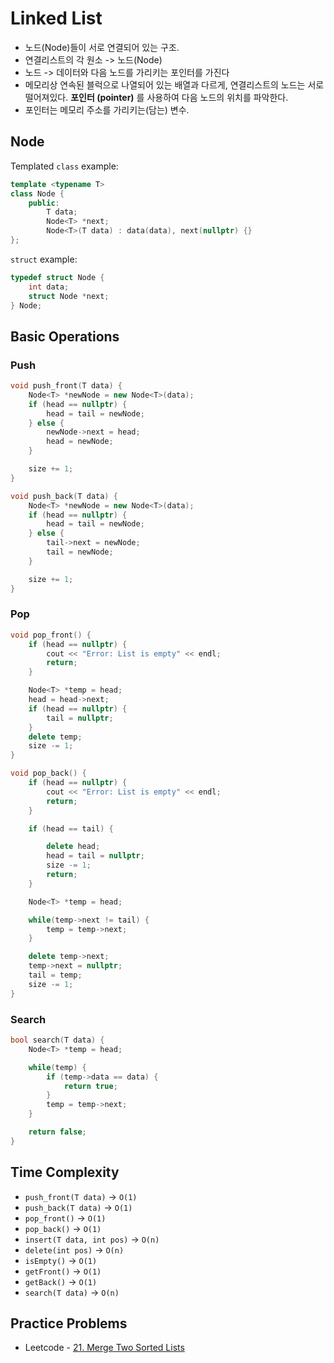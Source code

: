 # Linked List

- 노드(Node)들이 서로 연결되어 있는 구조.
- 연결리스트의 각 원소 -> 노드(Node)
- 노드 -> 데이터와 다음 노드를 가리키는 포인터를 가진다
- 메모리상 연속된 블럭으로 나열되어 있는 배열과 다르게, 연결리스트의 노드는 서로 떨어져있다. **포인터 (pointer)** 를 사용하여 다음 노드의 위치를 파악한다.
- 포인터는 메모리 주소를 가리키는(담는) 변수.


## Node 
Templated `class` example:
```cpp
template <typename T>
class Node {
    public:
        T data;
        Node<T> *next;
        Node<T>(T data) : data(data), next(nullptr) {}
};
```

`struct` example:
```cpp
typedef struct Node {
	int data;
	struct Node *next;
} Node;
```

## Basic Operations

### Push

```cpp
void push_front(T data) {
	Node<T> *newNode = new Node<T>(data);
	if (head == nullptr) {
		head = tail = newNode;
	} else {
		newNode->next = head;
		head = newNode;
	}

	size += 1;
}

void push_back(T data) {
	Node<T> *newNode = new Node<T>(data);
	if (head == nullptr) {
		head = tail = newNode;
	} else {
		tail->next = newNode;
		tail = newNode;
	}

	size += 1;
}
```

### Pop

```cpp
void pop_front() {
	if (head == nullptr) {
		cout << "Error: List is empty" << endl;
		return;
	}

	Node<T> *temp = head;
	head = head->next;
	if (head == nullptr) {
		tail = nullptr;
	}
	delete temp;
	size -= 1;
}

void pop_back() {
	if (head == nullptr) {
		cout << "Error: List is empty" << endl;
		return;
	}

	if (head == tail) {

		delete head;
		head = tail = nullptr;
		size -= 1;
		return;
	}

	Node<T> *temp = head;

	while(temp->next != tail) {
		temp = temp->next;
	}

	delete temp->next;
	temp->next = nullptr;
	tail = temp;
	size -= 1;
}
```

### Search
```cpp
bool search(T data) {
	Node<T> *temp = head;

	while(temp) {
		if (temp->data == data) {
			return true;
		}
		temp = temp->next;
	}

	return false;
}
```

## Time Complexity
- `push_front(T data)` -> `O(1)`
- `push_back(T data)` -> `O(1)`
- `pop_front()` -> `O(1)`
- `pop_back()` -> `O(1)`
- `insert(T data, int pos)`  -> `O(n)`
- `delete(int pos)` -> `O(n)`
- `isEmpty()` -> `O(1)`
- `getFront()` -> `O(1)`
- `getBack()` -> `O(1)`
- `search(T data)` -> `O(n)`

## Practice Problems
- Leetcode - [21. Merge Two Sorted Lists](https://leetcode.com/problems/merge-two-sorted-lists/)

